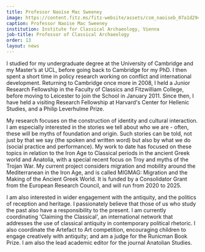 ```yaml
---
title: Professor Naoíse Mac Sweeney
image: https://content.fitz.ms/fitz-website/assets/csm_naoiseb_07a1d294b1.jpg?key=exhibition
caption: Professor Naoíse Mac Sweeney
institution: Institute for Classical Archaeology, Vienna
job-title: Professor of Classical Archaeology
order: 13
layout: news
---
```

I studied for my undergraduate degree at the University of Cambridge and my Master’s at UCL, before going back to Cambridge for my PhD. I then spent a short time in policy research working on conflict and international development. Returning to Cambridge once more in 2008, I held a Junior Research Fellowship in the Faculty of Classics and Fitzwilliam College, before moving to Leicester to join the School in January 2011. Since then, I have held a visiting Research Fellowship at Harvard's Center for Hellenic Studies, and a Philip Leverhulme Prize.

My research focuses on the construction of identity and cultural interaction.  I am especially interested in the stories we tell about who we are - often, these will be myths of foundation and origin. Such stories can be told, not just by that we say (the spoken and written word) but also by what we do (social practice and performance). My work to date has focused on these topics in relation to the Iron Age to Classical periods in the ancient Greek world and Anatolia, with a special recent focus on Troy and myths of the Trojan War. My current project considers migration and mobility around the Mediterranean in the Iron Age, and is called MIGMAG: Migration and the Making of the Ancient Greek World. It is funded by a Consolidator Grant from the European Research Council, and will run from 2020 to 2025.

I am also interested in wider engagement with the antiquity, and the politics of reception and heritage. I passionately believe that those of us who study the past also have a responsibility to the present. I am currently coordinating 'Claiming the Classical', an international network that addresses the use of classical antiquity in contemporary political rhetoric. I also coordinate the Artefact to Art competition, encouraging children to engage creatively with antiquity; and am a judge for the Runicman Book Prize. I am also the lead academic editor for the journal Anatolian Studies.
